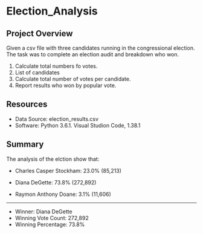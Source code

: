 # Election_Analysis

## Project Overview
Given a csv file with three candidates running in the congressional election. The task was to complete an election audit and breakdown who won.

1. Calculate total numbers fo votes.
2. List of candidates
3. Calculate total number of votes per candidate.
4. Report results who won by popular vote.

## Resources
- Data Source: election_results.csv
- Software: Python 3.6.1. Visual Studion Code, 1.38.1

## Summary
The analysis of the elction show that:

- Charles Casper Stockham: 23.0% (85,213)

- Diana DeGette: 73.8% (272,892)

- Raymon Anthony Doane: 3.1% (11,606)

-------------------------
- Winner: Diana DeGette
- Winning Vote Count: 272,892
- Winning Percentage: 73.8%
